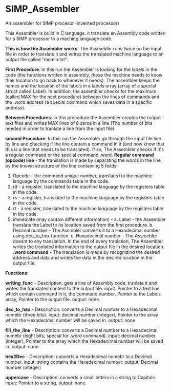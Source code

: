 # SIMP_Assembler
An assembler for SIMP procesor (invented processor)

This Assembler is build in C language. 
it translate an Assembly code written for a SIMP processor to a maching language code.

**This is how the Assembler works**:
The Assmebler runs twice on the input file in order to translate it and writes the  translated machine language to an output file called "memin.txt".

**First Procedure**:
In this run the Assembler is looking for the labels in the code (the functions written in assembly,
those the machine needs to know their location to go back to whenever it needs).
The assembler keeps the names and the location of the labels in a labels array (array of a special struct called Label).
In addition, the assembler checks for the maximum (called MAX for the next procedure) between the lines of commands and the .word address (a special command which saves data in a specific address).

**Between Procedures**:
In this procedure the Assembler creates the output text files and writes MAX lines of 8 zeros in a line (The number of bits needed in order to tranlate a line from the input file)

**second Procedure**:
In this run the Assembler go through the input file line by line and checking if the line contain a command in it (and now know that this is a line that needs to be translated).
If so, The Assembler checks if it's a regular command or the special command .word.
  **Regular command (opcode) line** - the translation is made by separating the words in the line by the known structure of the line containing 5 feilds:
  1. Opcode - the command unique number, translated to the machine language by the commands table in the code.
  2. rd - a register, translated to the machine language by the registers table in the code.
  3. rs - a register, translated to the machine language by the registers table in the code.
  4. rt - a register, translated to the machine language by the registers table in the code.
  5. immediate (may contain different information) - 
    a. Label - the Assembler translats the Label to its location saved from the first procedure.
    b. Decimal number - The Assmbler converts it to a Hexadecimal number using dec_to_hex function.
    c. Hexadecimal number - The Assmebler doesnt to any translation.
  In the end of every tranlation, The Assembler writes the tranlated information to the output file in the desired location.
  **.word command** - The translation is made by recognizind the desired address and data and writes the data in the desired location in the output file.
  
  **Functions**:
  
  **writing_func** - 
  Description: gets a line of Assembly code, tranlate it and writes the translated content to the output file.
  input: Pointer to a text line which contain command in it, the command number, Pointer to the Labels array, Pointer to the output file.
  output: none.
  
  **dec_to_hex** - 
  Description: converts a Decimal number to a Hexadecimal numebr (three bits).
  input: decimal number (integer), Pointer to the array which the Hexadecimal number will be saved in.
  output: none
  
   **fill_the_line** - 
  Description: converts a Decimal number to a Hexadecimal numebr (eight bits, special for .word command).
  input: decimal number (integer), Pointer to the array which the Hexadecimal number will be saved in.
  output: none
  
   **hex2Dec** - 
  Description: converts a Hexadecimal numebr to a Decimal number.
  input: string contains the Hexadecimal number.
  output: Decimal number (integer)
  
   **uppercase** - 
  Description: converts a small letters in a string to Capitals.
  input: Pointer to a string.
  output: none.
  
  
  
  
  
  
